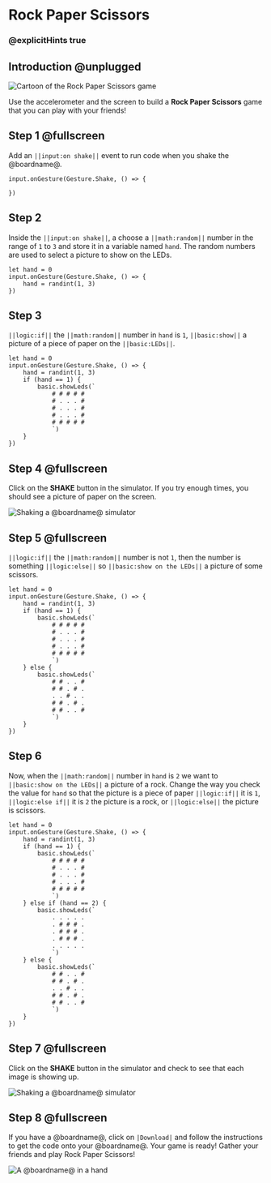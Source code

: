 # Rock Paper Scissors

### @explicitHints true

## Introduction @unplugged

![Cartoon of the Rock Paper Scissors game](/static/mb/projects/a4-motion.png)

Use the accelerometer and the screen to build a **Rock Paper Scissors** game that you can play with your friends!

## Step 1 @fullscreen

Add an ``||input:on shake||`` event to run code when you shake the @boardname@.

```spy
input.onGesture(Gesture.Shake, () => {

})
```

## Step 2

Inside the ``||input:on shake||``, a choose a ``||math:random||`` number in the range of `1` to `3`
and store it in a variable named ``hand``. The random numbers are used to select a picture to show
on the LEDs.

```spy
let hand = 0
input.onGesture(Gesture.Shake, () => {
    hand = randint(1, 3)
})
```

## Step 3

``||logic:if||`` the ``||math:random||`` number in ``hand`` is `1`, ``||basic:show||`` a picture of a piece of paper on the ``||basic:LEDs||``.

```spy
let hand = 0
input.onGesture(Gesture.Shake, () => {
    hand = randint(1, 3)
    if (hand == 1) {
        basic.showLeds(`
            # # # # #
            # . . . #
            # . . . #
            # . . . #
            # # # # #
            `)
    }
})
```

## Step 4 @fullscreen

Click on the **SHAKE** button in the simulator. If you try enough times, you should see a picture of paper on the screen.

![Shaking a @boardname@ simulator](/static/mb/projects/rock-paper-scissors/rpsshake.gif)

## Step 5 @fullscreen

``||logic:if||`` the ``||math:random||`` number is not `1`, then the number is something
``||logic:else||`` so ``||basic:show on the LEDs||`` a picture of some scissors.

```spy
let hand = 0
input.onGesture(Gesture.Shake, () => {
    hand = randint(1, 3)
    if (hand == 1) {
        basic.showLeds(`
            # # # # #
            # . . . #
            # . . . #
            # . . . #
            # # # # #
            `)
    } else {
        basic.showLeds(`
            # # . . #
            # # . # .
            . . # . .
            # # . # .
            # # . . #
            `)
    }
})
```

## Step 6

Now, when the ``||math:random||`` number in ``hand`` is `2` we want to ``||basic:show on the LEDs||`` a picture of a rock. Change the way you check the value for ``hand`` so that the picture is a piece of paper ``||logic:if||`` it is `1`, ``||logic:else if||`` it is `2` the picture is a rock, or ``||logic:else||`` the picture is scissors.

```spy
let hand = 0
input.onGesture(Gesture.Shake, () => {
    hand = randint(1, 3)
    if (hand == 1) {
        basic.showLeds(`
            # # # # #
            # . . . #
            # . . . #
            # . . . #
            # # # # #
            `)
    } else if (hand == 2) {
        basic.showLeds(`
            . . . . .
            . # # # .
            . # # # .
            . # # # .
            . . . . .
            `)
    } else {
        basic.showLeds(`
            # # . . #
            # # . # .
            . . # . .
            # # . # .
            # # . . #
            `)
    }
})
```

## Step 7 @fullscreen

Click on the **SHAKE** button in the simulator and check to see that each image is showing up.

![Shaking a @boardname@ simulator](/static/mb/projects/rock-paper-scissors/rpssim3.gif)

## Step 8 @fullscreen

If you have a @boardname@, click on ``|Download|`` and follow the instructions to get the code
onto your @boardname@. Your game is ready! Gather your friends and play Rock Paper Scissors!

![A @boardname@ in a hand](/static/mb/projects/rock-paper-scissors/hand.jpg)
